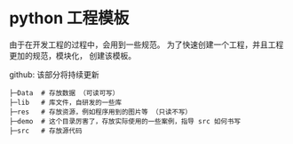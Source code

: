 # python 工程模板
由于在开发工程的过程中，会用到一些规范。 为了快速创建一个工程，并且工程更加的规范，模块化， 创建该模板。  

github: 
该部分将持续更新


```shell
├─Data  # 存放数据 （可读可写）
├─lib   # 库文件，自研发的一些库
├─res   # 存放资源，例如程序用到的图片等 （只读不写）
├─demo  # 这个目录厉害了，存放实际使用的一些案例，指导 src 如何书写
├─src   # 存放源代码
```